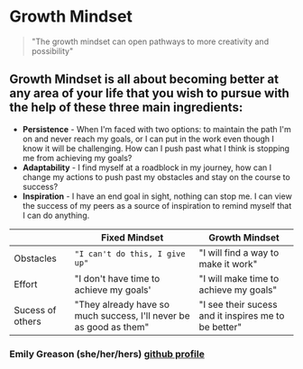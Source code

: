 # 
# Growth Mindset
> "The growth mindset can open pathways to more creativity and possibility"
## Growth Mindset is all about becoming better at any area of your life that you wish to pursue with the help of these three main ingredients:
- **Persistence** - When I'm faced with two options: to maintain the path I'm on and never reach my goals, or I can put in the work even though I know it will be challenging. How can I push past what I think is stopping me from achieving my goals?
- **Adaptability** - I find myself at a roadblock in my journey, how can I change my actions to push past my obstacles and stay on the course to success?
- **Inspiration** - I have an end goal in sight, nothing can stop me. I can view the success of my peers as a source of inspiration to remind myself that I can do anything. 

|                |Fixed Mindset                          |Growth Mindset                         |
|----------------|-------------------------------|-----------------------------|
|Obstacles|`"I can't do this, I give up"`            |"I will find a way to make it work"            |
|Effort          |"I don't have time to achieve my goals'            |"I will make time to achieve my goals"            |
|Sucess of others          |"They already have so much success, I'll never be as good as them"|"I see their sucess and it inspires me to be better"|

### Emily Greason (she/her/hers) [github profile](https://github.com/greasonek)

